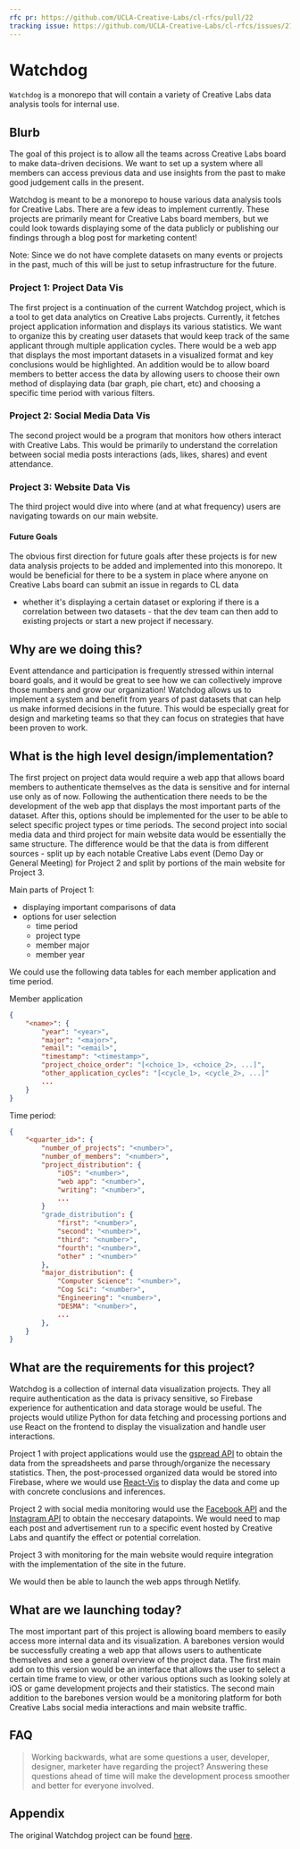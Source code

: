 ```yaml
---
rfc pr: https://github.com/UCLA-Creative-Labs/cl-rfcs/pull/22
tracking issue: https://github.com/UCLA-Creative-Labs/cl-rfcs/issues/21
---
```


# Watchdog

`Watchdog` is a monorepo that will contain a variety of Creative Labs
data analysis tools for internal use. 

## Blurb

The goal of this project is to allow all the teams across Creative Labs
board to make data-driven decisions. We want to set up a system where all
members can access previous data and use insights from the past to make
good judgement calls in the present.

Watchdog is meant to be a monorepo to house various data analysis tools
for Creative Labs. There are a few ideas to implement currently. These
projects are primarily meant for Creative Labs board members, but we
could look towards displaying some of the data publicly or publishing
our findings through a blog post for marketing content!

Note: Since we do not have complete datasets on many events or projects in
the past, much of this will be just to setup infrastructure for the future.

### Project 1: Project Data Vis
The first project is a continuation of the current Watchdog project, which
is a tool to get data analytics on Creative Labs projects. Currently, it
fetches project application information and displays its various statistics.
We want to organize this by creating user datasets that would keep track
of the same applicant through multiple application cycles. There would be a
web app that displays the most important datasets in a visualized format and
key conclusions would be highlighted. An addition would be to allow board
members to better access the data by allowing users to choose their own
method of displaying data (bar graph, pie chart, etc) and choosing a
specific time period with various filters.

### Project 2: Social Media Data Vis
The second project would be a program that monitors how others interact
with Creative Labs. This would be primarily to understand the correlation
between social media posts interactions (ads, likes, shares) and event
attendance. 

### Project 3: Website Data Vis
The third project would dive into where (and at what frequency) users
are navigating towards on our main website.

#### Future Goals
The obvious first direction for future goals after these projects is
for new data analysis projects to be added and implemented into this
monorepo. It would be beneficial for there to be a system in place where
anyone on Creative Labs board can submit an issue in regards to CL data
- whether it's displaying a certain dataset or exploring if there is
a correlation between two datasets - that the dev team can then add to
existing projects or start a new project if necessary.

## Why are we doing this?

Event attendance and participation is frequently stressed within internal
board goals, and it would be great to see how we can collectively improve
those numbers and grow our organization! Watchdog allows us to implement
a system and benefit from years of past datasets that can help us make
informed decisions in the future. This would be especially great for
design and marketing teams so that they can focus on strategies that
have been proven to work.

## What is the high level design/implementation?

The first project on project data would require a web app that allows board
members to authenticate themselves as the data is sensitive and for
internal use only as of now. Following the authentication there needs to
be the development of the web app that displays the most important parts
of the dataset. After this, options should be implemented for the user
to be able to select specific project types or time periods. The second
project into social media data and third project for main website data
would be essentially the same structure. The difference would be that the
data is from different sources - split up by each notable Creative Labs event
(Demo Day or General Meeting) for Project 2 and split by portions of the
main website for Project 3.

Main parts of Project 1:
* displaying important comparisons of data
* options for user selection
    * time period
    * project type
    * member major
    * member year

We could use the following data tables for each member application and time period.

Member application
```json
{
    "<name>": {
        "year": "<year>",
        "major": "<major>",
        "email": "<email>",
        "timestamp": "<timestamp>",
        "project_choice_order": "[<choice_1>, <choice_2>, ...]",
        "other_application_cycles": "[<cycle_1>, <cycle_2>, ...]"
        ...
    }
}
```

Time period:
```json
{
    "<quarter_id>": {
        "number_of_projects": "<number>",
        "number_of_members": "<number>",
        "project_distribution": {
            "iOS": "<number>",
            "web app": "<number>",
            "writing": "<number>",
            ...
        }
        "grade_distribution": {
            "first": "<number>",
            "second": "<number>",
            "third": "<number>",
            "fourth": "<number>",
            "other" : "<number>"
        },
        "major_distribution": {
            "Computer Science": "<number>",
            "Cog Sci": "<number>",
            "Engineering": "<number>",
            "DESMA": "<number>",
            ...
        },
    }
}
```

## What are the requirements for this project?

Watchdog is a collection of internal data visualization projects. They 
all require authentication as the data is privacy sensitive, so Firebase
experience for authentication and data storage would be useful. The
projects would utilize Python for data fetching and processing portions
and use React on the frontend to display the visualization and handle
user interactions. 

Project 1 with project applications would use the [gspread API](https://docs.gspread.org/en/latest/user-guide.html)
to obtain the data from the spreadsheets and parse through/organize the
necessary statistics. Then, the post-processed organized data would be stored
into Firebase, where we would use [React-Vis](https://uber.github.io/react-vis/) to display the data
and come up with concrete conclusions and inferences.

Project 2 with social media monitoring would use the [Facebook API](https://developers.facebook.com/docs/graph-api/reference/page/)
and the [Instagram API](https://developers.facebook.com/docs/instagram-api/) to obtain the neccesary datapoints. We would
need to map each post and advertisement run to a specific event hosted by
Creative Labs and quantify the effect or potential correlation. 

Project 3 with monitoring for the main website would require integration with
the implementation of the site in the future.

We would then be able to launch the web apps through Netlify.

## What are we launching today?

The most important part of this project is allowing board members to easily
access more internal data and its visualization. A barebones version would
be successfully creating a web app that allows users to authenticate themselves
and see a general overview of the project data. The first main add on to this
version would be an interface that allows the user to select a certain time
frame to view, or other various options such as looking solely at iOS or game
development projects and their statistics. The second main addition to the
barebones version would be a monitoring platform for both Creative Labs social
media interactions and main website traffic.

## FAQ

> Working backwards, what are some questions a user, developer, designer, marketer
> have regarding the project? Answering these questions ahead of time will make
> the development process smoother and better for everyone involved.

## Appendix

The original Watchdog project can be found [here](https://github.com/UCLA-Creative-Labs/watchdog/).
